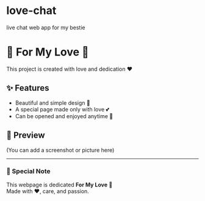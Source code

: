 # love-chat
live chat web app for my bestie
# 💖 For My Love 💖

This project is created with love and dedication ❤️  

## ✨ Features
- Beautiful and simple design 🎨  
- A special page made only with love 💕  
- Can be opened and enjoyed anytime 🌸  

## 📸 Preview
(You can add a screenshot or picture here)

---

### 💌 Special Note
This webpage is dedicated **For My Love** 🥰  
Made with ❤️, care, and passion.
